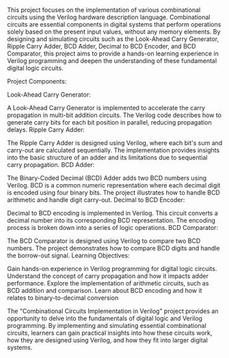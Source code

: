 This project focuses on the implementation of various combinational circuits using the Verilog hardware description language. Combinational circuits are essential components in digital systems that perform operations solely based on the present input values, without any memory elements. By designing and simulating circuits such as the Look-Ahead Carry Generator, Ripple Carry Adder, BCD Adder, Decimal to BCD Encoder, and BCD Comparator, this project aims to provide a hands-on learning experience in Verilog programming and deepen the understanding of these fundamental digital logic circuits.

Project Components:

Look-Ahead Carry Generator:

A Look-Ahead Carry Generator is implemented to accelerate the carry propagation in multi-bit addition circuits.
The Verilog code describes how to generate carry bits for each bit position in parallel, reducing propagation delays.
Ripple Carry Adder:

The Ripple Carry Adder is designed using Verilog, where each bit's sum and carry-out are calculated sequentially.
The implementation provides insights into the basic structure of an adder and its limitations due to sequential carry propagation.
BCD Adder:

The Binary-Coded Decimal (BCD) Adder adds two BCD numbers using Verilog.
BCD is a common numeric representation where each decimal digit is encoded using four binary bits.
The project illustrates how to handle BCD arithmetic and handle digit carry-out.
Decimal to BCD Encoder:

Decimal to BCD encoding is implemented in Verilog.
This circuit converts a decimal number into its corresponding BCD representation.
The encoding process is broken down into a series of logic operations.
BCD Comparator:

The BCD Comparator is designed using Verilog to compare two BCD numbers.
The project demonstrates how to compare BCD digits and handle the borrow-out signal.
Learning Objectives:

Gain hands-on experience in Verilog programming for digital logic circuits.
Understand the concept of carry propagation and how it impacts adder performance.
Explore the implementation of arithmetic circuits, such as BCD addition and comparison.
Learn about BCD encoding and how it relates to binary-to-decimal conversion

The "Combinational Circuits Implementation in Verilog" project provides an opportunity to delve into the fundamentals of digital logic and Verilog programming. By implementing and simulating essential combinational circuits, learners can gain practical insights into how these circuits work, how they are designed using Verilog, and how they fit into larger digital systems. 

